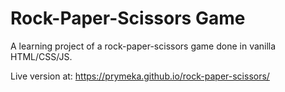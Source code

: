 # Rock-Paper-Scissors Game

A learning project of a rock-paper-scissors game done in vanilla HTML/CSS/JS.

Live version at: https://prymeka.github.io/rock-paper-scissors/
